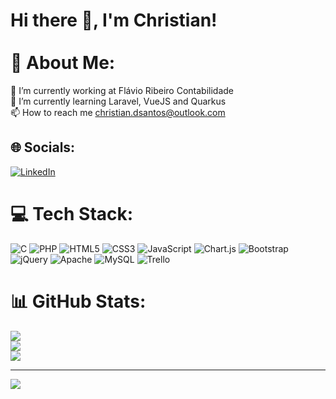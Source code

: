 # Hi there 👋, I'm Christian!<br><br>💫 About Me:
🔭 I’m currently working at Flávio Ribeiro Contabilidade<br>🌱 I’m currently learning Laravel, VueJS and Quarkus<br>📫 How to reach me christian.dsantos@outlook.com


## 🌐 Socials:
[![LinkedIn](https://img.shields.io/badge/LinkedIn-%230077B5.svg?logo=linkedin&logoColor=white)](https://linkedin.com/in/ChristianSants) 

# 💻 Tech Stack:
![C](https://img.shields.io/badge/c-%2300599C.svg?style=for-the-badge&logo=c&logoColor=white) ![PHP](https://img.shields.io/badge/php-%23777BB4.svg?style=for-the-badge&logo=php&logoColor=white) ![HTML5](https://img.shields.io/badge/html5-%23E34F26.svg?style=for-the-badge&logo=html5&logoColor=white) ![CSS3](https://img.shields.io/badge/css3-%231572B6.svg?style=for-the-badge&logo=css3&logoColor=white) ![JavaScript](https://img.shields.io/badge/javascript-%23323330.svg?style=for-the-badge&logo=javascript&logoColor=%23F7DF1E) ![Chart.js](https://img.shields.io/badge/chart.js-F5788D.svg?style=for-the-badge&logo=chart.js&logoColor=white) ![Bootstrap](https://img.shields.io/badge/bootstrap-%23563D7C.svg?style=for-the-badge&logo=bootstrap&logoColor=white) ![jQuery](https://img.shields.io/badge/jquery-%230769AD.svg?style=for-the-badge&logo=jquery&logoColor=white) ![Apache](https://img.shields.io/badge/apache-%23D42029.svg?style=for-the-badge&logo=apache&logoColor=white) ![MySQL](https://img.shields.io/badge/mysql-%2300f.svg?style=for-the-badge&logo=mysql&logoColor=white) ![Trello](https://img.shields.io/badge/Trello-%23026AA7.svg?style=for-the-badge&logo=Trello&logoColor=white)
# 📊 GitHub Stats:
![](https://github-readme-stats.vercel.app/api?username=ChristianSants&theme=dark&hide_border=false&include_all_commits=true&count_private=true)<br/>
![](https://github-readme-streak-stats.herokuapp.com/?user=ChristianSants&theme=dark&hide_border=false)<br/>
![](https://github-readme-stats.vercel.app/api/top-langs/?username=ChristianSants&theme=dark&hide_border=false&include_all_commits=true&count_private=true&layout=compact)

---
[![](https://visitcount.itsvg.in/api?id=ChristianSants&icon=0&color=8)](https://visitcount.itsvg.in)
